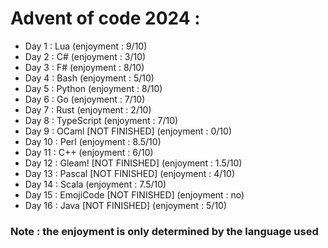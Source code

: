 # Advent of code 2024 :

- Day 1 : Lua (enjoyment : 9/10)
- Day 2 : C# (enjoyment : 3/10)
- Day 3 : F# (enjoyment : 8/10)
- Day 4 : Bash (enjoyment : 5/10)
- Day 5 : Python (enjoyment : 8/10)
- Day 6 : Go (enjoyment : 7/10)
- Day 7 : Rust (enjoyment : 2/10)
- Day 8 : TypeScript (enjoyment : 7/10)
- Day 9 : OCaml [NOT FINISHED] (enjoyment : 0/10)
- Day 10 : Perl (enjoyment : 8.5/10)
- Day 11 : C++ (enjoyment : 6/10)
- Day 12 : Gleam! [NOT FINISHED] (enjoyment : 1.5/10)
- Day 13 : Pascal [NOT FINISHED] (enjoyment : 4/10)
- Day 14 : Scala (enjoyment : 7.5/10)
- Day 15 : EmojiCode [NOT FINISHED] (enjoyment : no)
- Day 16 : Java [NOT FINISHED] (enjoyment : 5/10)

### Note : the enjoyment is only determined by the language used 
